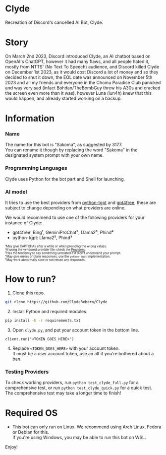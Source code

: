 # Clyde
Recreation of Discord's cancelled AI Bot, Clyde.

# Story
On March 2nd 2023, Discord introduced Clyde, an AI chatbot based on OpenAI's ChatGPT, however it had many flaws, and all people hated it, mostly from NTTS' (No Text To Speech) audience, and Discord killed Clyde on December 1st 2023, as it would cost Discord a lot of money and so they decided to shut it down, the EOL date was announced on November 5th 2023 and all my friends and everyone in the Chomu Paradise Club panicked and was very sad (infact Bohdan/TheBombGuy threw his A30s and cracked the screen even more than it was), however Luna (lun4h) knew that this would happen, and already started working on a backup.

# Information
### Name
The name for this bot is "Sakoma", as suggested by 3177.<br>
You can rename it though by replacing the word "Sakoma" in the designated system prompt with your own name.
### Programming Languages
Clyde uses Python for the bot part and Shell for launching.
###  AI model
It tries to use the best providers from [python-tgpt](https://github.com/Simatwa/python-tgpt) and [gpt4free](https://github.com/xtekky/gpt4free), these are subject to change depending on what providers are online.

We would recommend to use one of the following providers for your instance of Clyde:
- gpt4free: Bing¹, GeminiProChat², Llama2⁵, Phind⁴
- python-tgpt: Llama2⁵, Phind³

<sub><sup>¹May give CAPTCHAs after a while or when providing the wrong values.</sub></sup><br>
<sub><sup>²If using the vendored provider file; check the [Providers](https://github.com/ClydeReborn/Providers).</sub></sup><br>
<sub><sup>³Has the tendency to say something unrelated if it didn't understand your prompt.</sub></sup><br>
<sub><sup>⁴May give errors or blank responses, use the `python-tgpt` implementation.</sub></sup><br>
<sub><sup>⁵May work abnormally slow or not return any responses.</sub></sup>

# How to run?
1. Clone this repo.
```sh
git clone https://github.com/ClydeReborn/Clyde
```

2. Install Python and required modules.
```sh
pip install -U -r requirements.txt
```

3. Open `clyde.py`, and put your account token in the bottom line.
```
client.run("<TOKEN_GOES_HERE>")
```

4. Replace `<TOKEN_GOES_HERE>` with your account token.<br>
It must be a user account token, use an alt if you're bothered about a ban.

### Testing Providers
To check working providers, run `python test_clyde_full.py` for a comprehensive test, or run `python test_clyde_quick.py` for a quick test.<br>
The comprehensive test may take a longer time to finish!

# Required OS
* This bot can only run on Linux. We recommend using Arch Linux, Fedora or Debian for this.<br>
If you're using Windows, you may be able to run this bot on WSL.

Enjoy!
